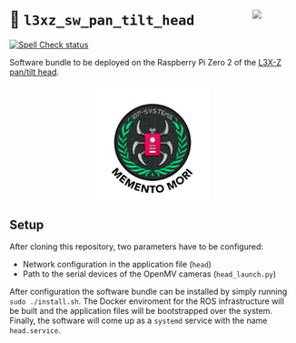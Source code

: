 <a href="https://107-systems.org/"><img align="right" src="https://raw.githubusercontent.com/107-systems/.github/main/logo/107-systems.png" width="15%"></a>
:floppy_disk: `l3xz_sw_pan_tilt_head`
=====================================
[![Spell Check status](https://github.com/107-systems/l3xz_sw_pan_tilt_head/actions/workflows/spell-check.yml/badge.svg)](https://github.com/107-systems/l3xz_sw_pan_tilt_head/actions/workflows/spell-check.yml)

Software bundle to be deployed on the Raspberry Pi Zero 2 of the [L3X-Z pan/tilt head](https://github.com/107-systems/l3xz-hw-pan-tilt-head).

<p align="center">
  <a href="https://github.com/107-systems/l3xz"><img src="https://raw.githubusercontent.com/107-systems/.github/main/logo/l3xz-logo-memento-mori-github.png" width="40%"></a>
</p>

## Setup

After cloning this repository, two parameters have to be configured:

* Network configuration in the application file (```head```)
* Path to the serial devices of the OpenMV cameras (```head_launch.py```)

After configuration the software bundle can be installed by simply running ```sudo ./install.sh```.
The Docker enviroment for the ROS infrastructure will be built and the application files will be bootstrapped over the system. Finally, the software will come up as a ```systemd``` service with the name ```head.service```.
